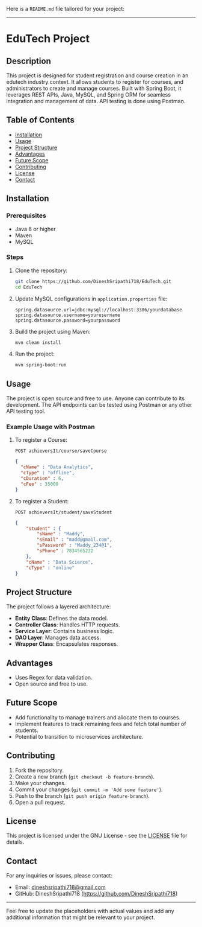 Here is a `README.md` file tailored for your project:

---

# EduTech Project

## Description
This project is designed for student registration and course creation in an edutech industry context. It allows students to register for courses, and administrators to create and manage courses. Built with Spring Boot, it leverages REST APIs, Java, MySQL, and Spring ORM for seamless integration and management of data. API testing is done using Postman.

## Table of Contents
- [Installation](#installation)
- [Usage](#usage)
- [Project Structure](#project-structure)
- [Advantages](#advantages)
- [Future Scope](#future-scope)
- [Contributing](#contributing)
- [License](#license)
- [Contact](#contact)

## Installation
### Prerequisites
- Java 8 or higher
- Maven
- MySQL

### Steps
1. Clone the repository:
    ```sh
    git clone https://github.com/DineshSripathi718/EduTech.git
    cd EduTech
    ```

2. Update MySQL configurations in `application.properties` file:
    ```properties
    spring.datasource.url=jdbc:mysql://localhost:3306/yourdatabase
    spring.datasource.username=yourusername
    spring.datasource.password=yourpassword
    ```

3. Build the project using Maven:
    ```sh
    mvn clean install
    ```

4. Run the project:
    ```sh
    mvn spring-boot:run
    ```

## Usage
The project is open source and free to use. Anyone can contribute to its development. The API endpoints can be tested using Postman or any other API testing tool.

### Example Usage with Postman
1. To register a Course:
    ```http
    POST achieversIt/course/saveCourse
    ```
    ```json
    {
      "cName" : "Data Analytics",
      "cType" : "offline",
      "cDuration" : 6,
      "cFee" : 35000
    }
    ```

2. To register a Student:
    ```http
    POST achieversIt/student/saveStudent
    ```
    ```json
    {
        "student" : {
            "sName" : "Maddy",
            "sEmail" : "madd@gmail.com",
            "sPassword" : "Maddy_234@1",
            "sPhone" : 7834565232
        },
        "cName" : "Data Science",
        "cType" : "online"
    }
    ```

## Project Structure
The project follows a layered architecture:

- **Entity Class**: Defines the data model.
- **Controller Class**: Handles HTTP requests.
- **Service Layer**: Contains business logic.
- **DAO Layer**: Manages data access.
- **Wrapper Class**: Encapsulates responses.

## Advantages
- Uses Regex for data validation.
- Open source and free to use.

## Future Scope
- Add functionality to manage trainers and allocate them to courses.
- Implement features to track remaining fees and fetch total number of students.
- Potential to transition to microservices architecture.

## Contributing
1. Fork the repository.
2. Create a new branch (`git checkout -b feature-branch`).
3. Make your changes.
4. Commit your changes (`git commit -m 'Add some feature'`).
5. Push to the branch (`git push origin feature-branch`).
6. Open a pull request.

## License
This project is licensed under the GNU License - see the [LICENSE](./license/License.txt) file for details.

## Contact
For any inquiries or issues, please contact:

- Email: dineshsripathi718@gmail.com
- GitHub: DineshSripathi718 (https://github.com/DineshSripathi718)
---

Feel free to update the placeholders with actual values and add any additional information that might be relevant to your project.
